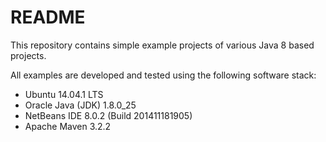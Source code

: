 README
======

This repository contains simple example projects of various Java 8 based projects.

All examples are developed and tested using the following software stack:

+ Ubuntu 14.04.1 LTS
+ Oracle Java (JDK) 1.8.0_25
+ NetBeans IDE 8.0.2 (Build 201411181905)
+ Apache Maven 3.2.2

